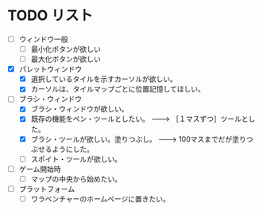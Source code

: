 # TODO リスト

* [ ] ウィンドウ一般
    * [ ] 最小化ボタンが欲しい
    * [ ] 最大化ボタンが欲しい
* [x] パレットウィンドウ
    * [x] 選択しているタイルを示すカーソルが欲しい。
    * [x] カーソルは、タイルマップごとに位置記憶してほしい。
* [ ] ブラシ・ウィンドウ
    * [x] ブラシ・ウィンドウが欲しい。
    * [x] 既存の機能をペン・ツールとしたい。 ---> ［１マスずつ］ツールとした。
    * [x] ブラシ・ツールが欲しい。塗りつぶし。 ---> 100マスまでだが塗りつぶせるようにした。
    * [ ] スポイト・ツールが欲しい。
* [ ] ゲーム開始時
    * [ ] マップの中央から始めたい。
* [ ] プラットフォーム
    * [ ] ワラベンチャーのホームページに置きたい。
